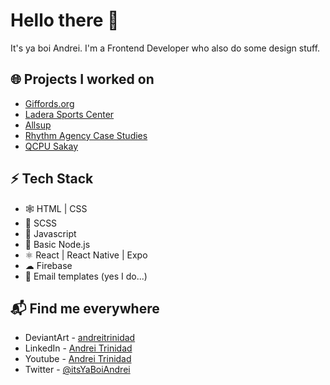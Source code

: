 # Hello there 👋

It's ya boi Andrei. I'm a Frontend Developer who also do some design stuff.

## 🌐 Projects I worked on 
- [Giffords.org](https://giffords.org/)
- [Ladera Sports Center](https://www.laderasc.com/)
- [Allsup](https://www.allsup.com/)
- [Rhythm Agency Case Studies](https://rhythmagency.com/case-studies)
- [QCPU Sakay](https://websakay.web.app/)

## ⚡ Tech Stack
- 🕸 HTML | CSS
- 🌸 SCSS
- 🤔 Javascript
- 🐛 Basic Node.js
- ⚛ React | React Native | Expo
- ☁ Firebase
- 📧 Email templates (yes I do...)

## 📬 Find me everywhere
- DeviantArt - [andreitrinidad](https://www.deviantart.com/andreitrinidad)
- LinkedIn - [Andrei Trinidad](https://www.linkedin.com/in/andreitrinidad/)
- Youtube - [Andrei Trinidad](https://www.youtube.com/channel/UCfrTP03-laS0mcfLpuofUng)
- Twitter - [@itsYaBoiAndrei](https://twitter.com/itsYaBoiAndrei)
